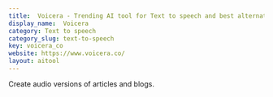 ```yaml
---
title:  Voicera - Trending AI tool for Text to speech and best alternatives
display_name:  Voicera
category: Text to speech
category_slug: text-to-speech
key: voicera_co
website: https://www.voicera.co/
layout: aitool
---
```


Create audio versions of articles and blogs.
